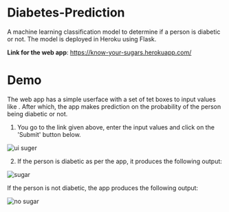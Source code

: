 # Diabetes-Prediction
A machine learning classification model to determine if a person is diabetic or not. The model is deployed in Heroku using Flask.

**Link for the web app**: https://know-your-sugars.herokuapp.com/

# Demo
The web app has a simple userface with a set of tet boxes to input values like .
After which, the app makes prediction on the probability of the person being diabetic or not.

1. You go to the link given above, enter the input values and click on the 'Submit' button below.

![ui suger](https://user-images.githubusercontent.com/77207245/133021597-990e6556-4635-4449-af46-1c8975e2940a.PNG)

2. If the person is diabetic as per the app, it produces the following output:

![sugar](https://user-images.githubusercontent.com/77207245/133021770-5449b51e-f3a2-413a-90a8-2d3f46ad859a.PNG)

If the person is not diabetic, the app produces the following output:

![no sugar](https://user-images.githubusercontent.com/77207245/133021801-b62faee3-1718-4108-88ce-856f60ea29b1.PNG)

